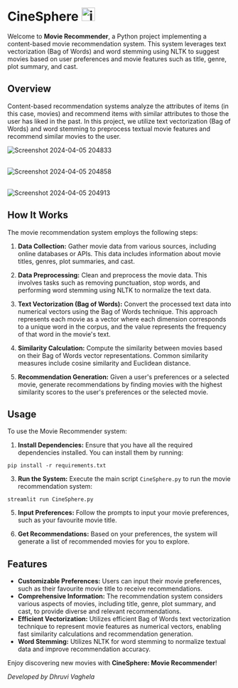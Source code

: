 # CineSphere <img src="https://github.com/dhruvi2209/CineSphere/assets/128127602/9eb11430-ae34-44c5-9085-91c9c132397e" alt="icon" width="30" height="30">


Welcome to **Movie Recommender**, a Python project implementing a content-based movie recommendation system. This system leverages text vectorization (Bag of Words) and word stemming using NLTK to suggest movies based on user preferences and movie features such as title, genre, plot summary, and cast.


## Overview

Content-based recommendation systems analyze the attributes of items (in this case, movies) and recommend items with similar attributes to those the user has liked in the past. In this project, we utilize text vectorization (Bag of Words) and word stemming to preprocess textual movie features and recommend similar movies to the user.

![Screenshot 2024-04-05 204833](https://github.com/dhruvi2209/CineSphere/assets/128127602/d41c3007-8a87-42bb-87e0-a31d5f9a1888) <br> <br>

![Screenshot 2024-04-05 204858](https://github.com/dhruvi2209/CineSphere/assets/128127602/301704dd-901a-4a39-a38c-d8a68e42b193) <br> <br>

![Screenshot 2024-04-05 204913](https://github.com/dhruvi2209/CineSphere/assets/128127602/91bf5de8-c769-43df-9f44-e15a448dd964)


## How It Works

The movie recommendation system employs the following steps:

1. **Data Collection:** Gather movie data from various sources, including online databases or APIs. This data includes information about movie titles, genres, plot summaries, and cast.

2. **Data Preprocessing:** Clean and preprocess the movie data. This involves tasks such as removing punctuation, stop words, and performing word stemming using NLTK to normalize the text data.

3. **Text Vectorization (Bag of Words):** Convert the processed text data into numerical vectors using the Bag of Words technique. This approach represents each movie as a vector where each dimension corresponds to a unique word in the corpus, and the value represents the frequency of that word in the movie's text.

4. **Similarity Calculation:** Compute the similarity between movies based on their Bag of Words vector representations. Common similarity measures include cosine similarity and Euclidean distance.

5. **Recommendation Generation:** Given a user's preferences or a selected movie, generate recommendations by finding movies with the highest similarity scores to the user's preferences or the selected movie.

## Usage

To use the Movie Recommender system:

1. **Install Dependencies:** Ensure that you have all the required dependencies installed. You can install them by running:
```
pip install -r requirements.txt
```

3. **Run the System:** Execute the main script `CineSphere.py` to run the movie recommendation system:
```
streamlit run CineSphere.py
```
   
5. **Input Preferences:** Follow the prompts to input your movie preferences, such as your favourite movie title.

6. **Get Recommendations:** Based on your preferences, the system will generate a list of recommended movies for you to explore.

## Features

- **Customizable Preferences:** Users can input their movie preferences, such as their favourite movie title to receive recommendations.
- **Comprehensive Information:** The recommendation system considers various aspects of movies, including title, genre, plot summary, and cast, to provide diverse and relevant recommendations.
- **Efficient Vectorization:** Utilizes efficient Bag of Words text vectorization technique to represent movie features as numerical vectors, enabling fast similarity calculations and recommendation generation.
- **Word Stemming:** Utilizes NLTK for word stemming to normalize textual data and improve recommendation accuracy.


Enjoy discovering new movies with **CineSphere: Movie Recommender**!

*Developed by Dhruvi Vaghela*
